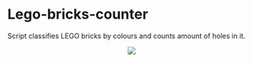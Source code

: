 # Lego-bricks-counter
Script classifies LEGO bricks by colours and counts amount of holes in it. 

<p align="center"> 
<img src="images_directory/img_001.jpg">
</p>
